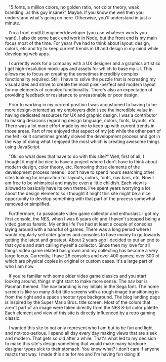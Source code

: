 &nbsp; &nbsp;"5 fonts, a million colors, no golden ratio, not color theory, weak branding...is this guy insane?" Maybe. If you know me well then you understand what's going on here. Otherwise, you'll understand in just a minute.

&nbsp; &nbsp;I'm a front end/UI engineer/developer (you use whatever words you want). I also do some back end work in Node, but the front end is my main focus most of the time. For years I've had to think about layout, design, colors, etc and try to keep current trends in UI and design in my mind while developing web apps.

&nbsp; &nbsp;I currently work for a company with a UX designer and a graphics artist so I get high-resolution mock-ups and assets for which to base my UI. This allows me to focus on creating the sometimes incredibly complex functionality required. Still, I have to solve the puzzle that is recreating my visual aides and strive to create the most pixel-perfect and modern layout for my elements of complex functionality. There's also an expectation of providing feedback or resistance to unreasonable or poor design.

&nbsp; &nbsp;Prior to working in my current position I was accustomed to having to be more design-oriented as my employers didn't see the incredible value in having dedicated resources for UX and graphic design. I was a contributor to making decisions regarding design language, colors, fonts, layouts, etc. There was a lot more effort made by me to keep up with current trends in those areas. Part of me enjoyed that aspect of my job while the other part of me felt like it sometimes greatly slowed the development process and got in the way of doing what I enjoyed the most which is creating awesome things using JavaScript.

&nbsp; &nbsp;"Ok, so what does that have to do with this site?" Well, first of all, I thought it might be nice to have a project where I don't have to think about modern design, color theory, etc. Removing those elements of the development process means I don't have to spend hours searching other sites looking for inspiration for layouts, colors, fonts, nav bars, etc. Now I am free to be whimsical and maybe even a little childish. Each view is allowed to basically have its own theme. I've spent years worrying a lot about the design elements so I thought it might this site might be a nice opportunity to develop something with that part of the process somewhat removed or simplified.

&nbsp; &nbsp;Furthermore, I a passionate video game collector and enthusiast. I got my first console, the NES, when I was 6 years old and I haven't stopped being a video games fanatic. My entire life I've had at least a couple of consoles laying around with a handful of games. There was a long period where I would regularly sell older games and consoles to have money to go towards getting the latest and greatest. About 2 years ago I decided to put an end to that cycle and start calling myself a collector. Since then my love for all things video game related has grown and my collecting has become a very large focus. Currently, I have 26 consoles and over 400 games; over 300 of which are physical copies in original or custom cases. It's a large part of who I am now.

&nbsp; &nbsp;If you're familiar with some older video game classics and you start looking around, things might start to make more sense. The nav bar is Pacman themed. The nav branding is my initials in the Sega font. The home screen is like so many 8-bit title screens with a rough image transitioning in from the right and a space shooter type background. The blog landing page is inspired by the Super Mario Bros. title screen. Most of the colors that aren't part of an image were taken directly from the NES 8-bit color palette. Each element and view of this site is directly influenced by a retro gaming classic.

&nbsp; &nbsp;I wanted this site to not only represent who I am but to be fun and light and not-too-serious. I spend all day every day making views that are sleek and modern. That gets so old after a while. That's what led to my decision to make this site's design something that would make many hardcore designer types sick to their stomach. You know what? I don't care if anyone reacts that way. I made this site for me and I'm having fun doing it!
